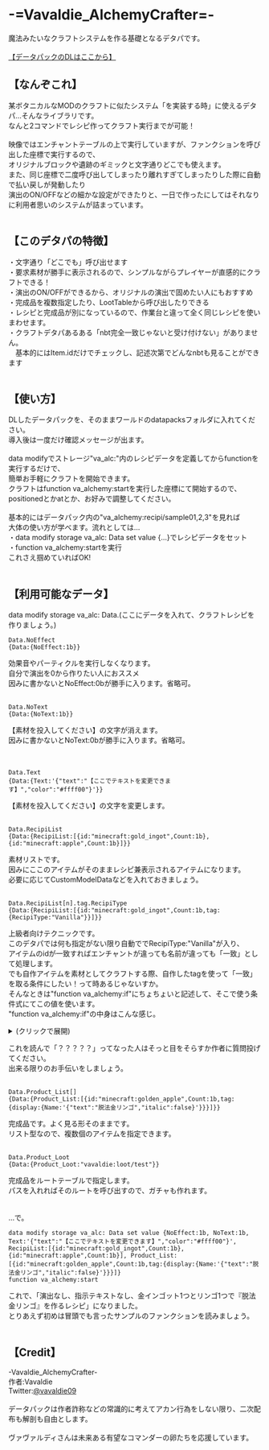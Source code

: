 # -=Vavaldie_AlchemyCrafter=-
魔法みたいなクラフトシステムを作る基礎となるデタパです。<br>
<br>
[【データパックのDLはここから】](https://github.com/Vavaldie09/Vavaldie_AlchemyCrafter/releases/download/Ver1.0/Vavaldie_AlchemyCrafter.zip)
<br>
## 【なんぞこれ】<br>
某ボタニカルなMODのクラフトに似たシステム「を実装する時」に使えるデタパ…そんなライブラリです。<br>
なんと2コマンドでレシピ作ってクラフト実行までが可能！<br>
<br>
映像ではエンチャントテーブルの上で実行していますが、ファンクションを呼び出した座標で実行するので、<br>
オリジナルブロックや遺跡のギミックと文字通りどこでも使えます。<br>
また、同じ座標で二度呼び出してしまったり離れすぎてしまったりした際に自動で払い戻しが発動したり<br>
演出のON/OFFなどの細かな設定ができたりと、一日で作ったにしてはそれなりに利用者思いのシステムが詰まっています。
<br>
<br>
## 【このデタパの特徴】<br>
・文字通り「どこでも」呼び出せます<br>
・要求素材が勝手に表示されるので、シンプルながらプレイヤーが直感的にクラフトできる！<br>
・演出のON/OFFができるから、オリジナルの演出で固めたい人にもおすすめ<br>
・完成品を複数指定したり、LootTableから呼び出したりできる<br>
・レシピと完成品が別になっているので、作業台と違って全く同じレシピを使いまわせます。<br>
・クラフトデタパあるある「nbt完全一致じゃないと受け付けない」がありません。<br>
　基本的にはItem.idだけでチェックし、記述次第でどんなnbtも見ることができます<br>
<br>
## 【使い方】<br>
DLしたデータパックを、そのままワールドのdatapacksフォルダに入れてください。<br>
導入後は一度だけ確認メッセージが出ます。<br>
<br>
data modifyでストレージ"va_alc:"内のレシピデータを定義してからfunctionを実行するだけで、<br>
簡単お手軽にクラフトを開始できます。<br>
クラフトはfunction va_alchemy:startを実行した座標にて開始するので、<br>
positionedとかatとか、お好みで調整してください。<br>
<br>
基本的にはデータパック内の"va_alchemy:recipi/sample01,2,3"を見れば<br>
大体の使い方が学べます。流れとしては…<br>
・data modify storage va_alc: Data set value {...}でレシピデータをセット<br>
・function va_alchemy:startを実行<br>
これさえ掴めていればOK!
<br>
<br>
## 【利用可能なデータ】<br>
data modify storage va_alc: Data.(ここにデータを入れて、クラフトレシピを作りましょう。)<br>
```
Data.NoEffect
{Data:{NoEffect:1b}}
```
効果音やパーティクルを実行しなくなります。<br>
自分で演出を0から作りたい人におススメ<br>
因みに書かないとNoEffect:0bが勝手に入ります。省略可。
<br><br>
```
Data.NoText
{Data:{NoText:1b}}
```
【素材を投入してください】の文字が消えます。<br>
因みに書かないとNoText:0bが勝手に入ります。省略可。<br>
<br><br>
```
Data.Text
{Data:{Text:'{"text":"【ここでテキストを変更できます】","color":"#ffff00"}'}}
```
【素材を投入してください】の文字を変更します。
<br><br>
```
Data.RecipiList
{Data:{RecipiList:[{id:"minecraft:gold_ingot",Count:1b},{id:"minecraft:apple",Count:1b}]}}
```
素材リストです。<br>
因みにここのアイテムがそのままレシピ兼表示されるアイテムになります。<br>
必要に応じてCustomModelDataなどを入れておきましょう。
<br><br>
```
Data.RecipiList[n].tag.RecipiType
{Data:{RecipiList:[{id:"minecraft:gold_ingot",Count:1b,tag:{RecipiType:"Vanilla"}}]}}
```
上級者向けテクニックです。<br>
このデタパでは何も指定がない限り自動ででRecipiType:"Vanilla"が入り、<br>
アイテムのidが一致すればエンチャントが違っても名前が違っても「一致」として処理します。<br>
でも自作アイテムを素材としてクラフトする際、自作したtagを使って「一致」を取る条件にしたい！って時あるじゃないすか。<br>
そんなときは"function va_alchemy:if"にちょちょいと記述して、そこで使う条件式にてこの値を使います。<br>
"function va_alchemy:if"の中身はこんな感じ。
<details>
<summary>(クリックで展開)</summary>

```
#比較対象をストレージにコピー
execute as @e[type=item,tag=!vaAlc_NotRecipi,limit=1,distance=..1] run tag @s add vaAlc_TargetItem
data modify storage va_tmp: Data.Item02 set value "Null"

#------------------------------------------------------------------------
#レシピの一致条件を増やしたい方は、下記の例に倣って記述を追加していってください
#------------------------------------------------------------------------
#Vanilla(アイテムidでチェック)
#Vanillaの3行目に、"tag.va"のつくアイテムを除外するifがあります。
#条件を追加する際は必ずバニラアイテムに巻き込まれないよう、ここで除外しましょう。
execute if data entity @s {item:{tag:{RecipiType:"Vanilla"}}} run data modify storage va_tmp: Data.Item01 set from entity @s item.id
execute if data entity @s {item:{tag:{RecipiType:"Vanilla"}}} as @e[tag=vaAlc_TargetItem,distance=..1] run data modify storage va_tmp: Data.Item02 set from entity @s Item.id
execute if data entity @s {item:{tag:{RecipiType:"Vanilla"}}} as @e[tag=vaAlc_TargetItem,distance=..1] if data entity @s Item.tag.va run scoreboard players set vaMISS va_Test 1

#va(自作タグ"va.id"でチェック)
execute if data entity @s {item:{tag:{RecipiType:"va"}}} run data modify storage va_tmp: Data.Item01 set from entity @s item.tag.va.id
execute if data entity @s {item:{tag:{RecipiType:"va"}}} as @e[tag=vaAlc_TargetItem,distance=..1] run data modify storage va_tmp: Data.Item02 set from entity @s Item.tag.va.id

#------------------------------------------------------------------------
#------------------------------------------------------------------------

#同じデータはコピーに失敗する特性を生かして、successでif分岐(vaMISS va_Test=0で成功)
execute unless score vaMISS va_Test matches 0.. store success score vaMISS va_Test run data modify storage va_tmp: Data.Item01 set from storage va_tmp: Data.Item02
```

</details>

これを読んで「？？？？？」ってなった人はそっと目をそらすか作者に質問投げてください。<br>
出来る限りのお手伝いをしましょう。
<br><br>
```
Data.Product_List[]
{Data:{Product_List:[{id:"minecraft:golden_apple",Count:1b,tag:{display:{Name:'{"text":"脱法金リンゴ","italic":false}'}}}]}}
```
完成品です。よく見る形そのままです。<br>
リスト型なので、複数個のアイテムを指定できます。
<br><br>
```
Data.Product_Loot
{Data:{Product_Loot:"vavaldie:loot/test"}}
```
完成品をルートテーブルで指定します。<br>
パスを入れればそのルートを呼び出すので、ガチャも作れます。
<br><br>
<br>
…で。

```
data modify storage va_alc: Data set value {NoEffect:1b, NoText:1b, Text:'{"text":"【ここでテキストを変更できます】","color":"#ffff00"}', RecipiList:[{id:"minecraft:gold_ingot",Count:1b},{id:"minecraft:apple",Count:1b}], Product_List:[{id:"minecraft:golden_apple",Count:1b,tag:{display:{Name:'{"text":"脱法金リンゴ","italic":false}'}}}]}
function va_alchemy:start
```
これで、「演出なし、指示テキストなし、金インゴット1つとリンゴ1つで『脱法金リンゴ』を作るレシピ」になりました。<br>
とりあえず初めは冒頭でも言ったサンプルのファンクションを読みましょう。<br>
<br>
## 【Credit】
-Vavaldie_AlchemyCrafter-<br>
作者:Vavaldie<br>
Twitter:[@vavaldie09](https://twitter.com/vavaldie09)<br><br>
データパックは作者詐称などの常識的に考えてアカン行為をしない限り、二次配布も解剖も自由とします。<br><br>
ヴァヴァルディさんは未来ある有望なコマンダーの卵たちを応援しています。<br>
